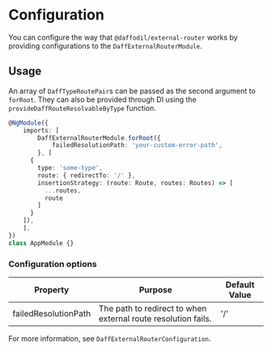 # Configuration
You can configure the way that `@daffodil/external-router` works by providing configurations to the `DaffExternalRouterModule`.

## Usage
An array of `DaffTypeRoutePair`s can be passed as the second argument to `forRoot`. They can also be provided through DI using the `provideDaffRouteResolvableByType` function.

```ts
@NgModule({
	imports: [
		DaffExternalRouterModule.forRoot({
			failedResolutionPath: 'your-custom-error-path',
		}, [
      {
        type: 'some-type',
        route: { redirectTo: '/' },
        insertionStrategy: (route: Route, routes: Routes) => [
          ...routes,
          route
        ]
      }
    ]),
	],
})
class AppModule {}
```

### Configuration options

| Property             | Purpose                                                       | Default Value |
| -------------------- | ------------------------------------------------------------- | ------------- |
| failedResolutionPath | The path to redirect to when external route resolution fails. | '/'           |

For more information, see `DaffExternalRouterConfiguration`.

